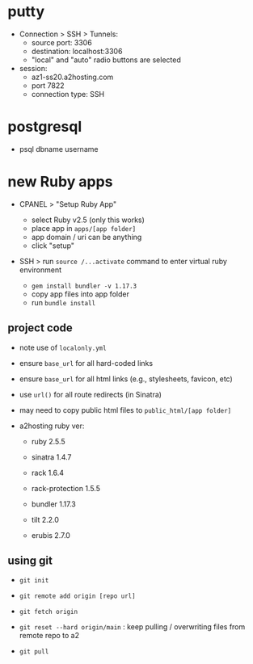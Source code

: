 # putty
- Connection > SSH > Tunnels:
  - source port: 3306
  - destination:  localhost:3306
  - "local" and "auto" radio buttons are selected
- session:
  - az1-ss20.a2hosting.com
  - port 7822
  - connection type: SSH

# postgresql
- psql dbname username

# new Ruby apps
- CPANEL > "Setup Ruby App"
  - select Ruby v2.5 (only this works)
  - place app in `apps/[app folder]`
  - app domain / uri can be anything
  - click "setup"

- SSH > run `source /...activate` command to enter virtual ruby environment
  - `gem install bundler -v 1.17.3`
  - copy app files into app folder
  - run `bundle install`

## project code
- note use of `localonly.yml`
- ensure `base_url` for all hard-coded links
- ensure `base_url` for all html links (e.g., stylesheets, favicon, etc)
- use `url()` for all route redirects (in Sinatra)
- may need to copy public html files to `public_html/[app folder]`

- a2hosting ruby ver:
  - ruby 2.5.5
  - sinatra 1.4.7
  - rack 1.6.4
  - rack-protection 1.5.5

  - bundler 1.17.3
  - tilt 2.2.0
  - erubis 2.7.0

## using git
- `git init`
- `git remote add origin [repo url]`
- `git fetch origin`

- `git reset --hard origin/main` : keep pulling / overwriting files from remote repo to a2
- `git pull`
